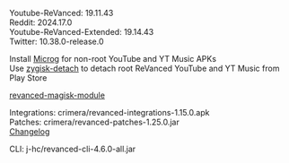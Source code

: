 Youtube-ReVanced: 19.11.43  
Reddit: 2024.17.0  
Youtube-ReVanced-Extended: 19.14.43  
Twitter: 10.38.0-release.0  

Install [Microg](https://github.com/ReVanced/GmsCore/releases) for non-root YouTube and YT Music APKs  
Use [zygisk-detach](https://github.com/j-hc/zygisk-detach) to detach root ReVanced YouTube and YT Music from Play Store  

[revanced-magisk-module](https://github.com/j-hc/revanced-magisk-module)
  
Integrations: crimera/revanced-integrations-1.15.0.apk  
Patches: crimera/revanced-patches-1.25.0.jar  
[Changelog](https://github.com/crimera/piko/releases/tag/v1.25.0)

CLI: j-hc/revanced-cli-4.6.0-all.jar    
